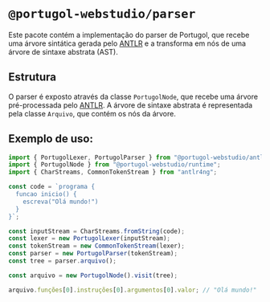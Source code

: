 # `@portugol-webstudio/parser`

Este pacote contém a implementação do parser de Portugol, que recebe uma árvore sintática gerada pelo [ANTLR](https://www.antlr.org/) e a transforma em nós de uma árvore de sintaxe abstrata (AST).

## Estrutura

O parser é exposto através da classe `PortugolNode`, que recebe uma árvore pré-processada pelo [ANTLR](https://www.antlr.org/). A árvore de sintaxe abstrata é representada pela classe `Arquivo`, que contém os nós da árvore.

## Exemplo de uso:

```typescript
import { PortugolLexer, PortugolParser } from "@portugol-webstudio/antlr";
import { PortugolNode } from "@portugol-webstudio/runtime";
import { CharStreams, CommonTokenStream } from "antlr4ng";

const code = `programa {
  funcao inicio() {
    escreva("Olá mundo!")
  }
}`;

const inputStream = CharStreams.fromString(code);
const lexer = new PortugolLexer(inputStream);
const tokenStream = new CommonTokenStream(lexer);
const parser = new PortugolParser(tokenStream);
const tree = parser.arquivo();

const arquivo = new PortugolNode().visit(tree);

arquivo.funções[0].instruções[0].argumentos[0].valor; // "Olá mundo!"
```
